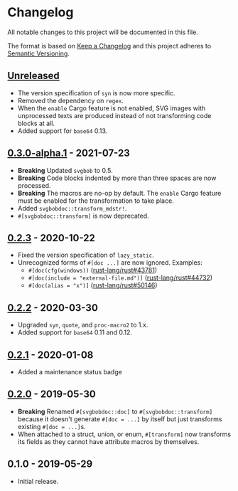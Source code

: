 # Changelog

All notable changes to this project will be documented in this file.

The format is based on [Keep a Changelog](http://keepachangelog.com/en/1.0.0/)
and this project adheres to [Semantic Versioning](http://semver.org/spec/v2.0.0.html).

## [Unreleased]

- The version specification of `syn` is now more specific.
- Removed the dependency on `regex`.
- When the `enable` Cargo feature is not enabled, SVG images with unprocessed texts are produced instead of not transforming code blocks at all.
- Added support for `base64` 0.13.

## [0.3.0-alpha.1] - 2021-07-23

- **Breaking** Updated `svgbob` to 0.5.
- **Breaking** Code blocks indented by more than three spaces are now processed.
- **Breaking** The macros are no-op by default. The `enable` Cargo feature must be enabled for the transformation to take place.
- Added `svgbobdoc::transform_mdstr!`.
- `#[svgbobdoc::transform]` is now deprecated.

## [0.2.3] - 2020-10-22

- Fixed the version specification of `lazy_static`.
- Unrecognized forms of `#[doc ...]` are now ignored. Examples:
    - `#[doc(cfg(windows))` ([rust-lang/rust#43781])
    - `#[doc(include = "external-file.md")]` ([rust-lang/rust#44732])
    - `#[doc(alias = "x")]` ([rust-lang/rust#50146])

[rust-lang/rust#43781]: https://github.com/rust-lang/rust/issues/43781
[rust-lang/rust#44732]: https://github.com/rust-lang/rust/issues/44732
[rust-lang/rust#50146]: https://github.com/rust-lang/rust/issues/50146

## [0.2.2] - 2020-03-30

- Upgraded `syn`, `quote`, and `proc-macro2` to 1.x.
- Added support for `base64` 0.11 and 0.12.

## [0.2.1] - 2020-01-08

- Added a maintenance status badge

## [0.2.0] - 2019-05-30

- **Breaking** Renamed `#[svgbobdoc::doc]` to `#[svgbobdoc::transform]` because it doesn't generate `#[doc = ...]` by itself but just transforms existing `#[doc = ...]`s.
- When attached to a struct, union, or enum, `#[transform]` now transforms its fields as they cannot have attribute macros by themselves.

## 0.1.0 - 2019-05-29

- Initial release.

[Unreleased]: https://github.com/yvt/svgbobdoc/compare/0.3.0-alpha.1...HEAD
[0.3.0-alpha.1]: https://github.com/yvt/svgbobdoc/compare/0.2.3...0.3.0-alpha.1
[0.2.3]: https://github.com/yvt/svgbobdoc/compare/0.2.2...0.2.3
[0.2.2]: https://github.com/yvt/svgbobdoc/compare/0.2.1...0.2.2
[0.2.1]: https://github.com/yvt/svgbobdoc/compare/0.2.0...0.2.1
[0.2.0]: https://github.com/yvt/svgbobdoc/compare/0.1.0...0.2.0
